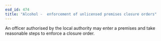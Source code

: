 ```yaml
---
esd_id: 474
title: "Alcohol -  enforcement of unlicensed premises closure orders"
---
```


An officer authorised by the local authority may enter a premises and take reasonable steps to enforce a closure order.

